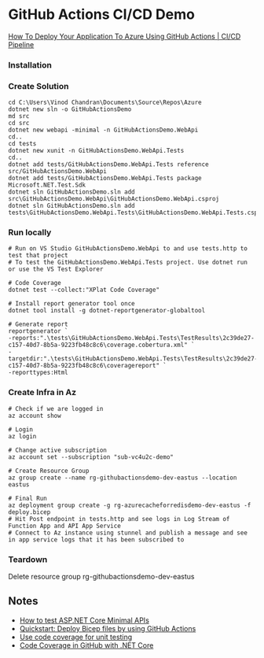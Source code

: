 # GitHub Actions CI/CD Demo

[How To Deploy Your Application To Azure Using GitHub Actions | CI/CD Pipeline](https://www.youtube.com/watch?v=QP0pi7xe24s)

### Installation

### Create Solution

```
cd C:\Users\Vinod Chandran\Documents\Source\Repos\Azure
dotnet new sln -o GitHubActionsDemo
md src
cd src
dotnet new webapi -minimal -n GitHubActionsDemo.WebApi
cd..
cd tests
dotnet new xunit -n GitHubActionsDemo.WebApi.Tests
cd..
dotnet add tests/GitHubActionsDemo.WebApi.Tests reference src/GitHubActionsDemo.WebApi
dotnet add tests/GitHubActionsDemo.WebApi.Tests package Microsoft.NET.Test.Sdk
dotnet sln GitHubActionsDemo.sln add src\GitHubActionsDemo.WebApi\GitHubActionsDemo.WebApi.csproj
dotnet sln GitHubActionsDemo.sln add tests\GitHubActionsDemo.WebApi.Tests\GitHubActionsDemo.WebApi.Tests.csproj
```

### Run locally

```
# Run on VS Studio GitHubActionsDemo.WebApi to and use tests.http to test that project
# To test the GitHubActionsDemo.WebApi.Tests project. Use dotnet run or use the VS Test Explorer

# Code Coverage
dotnet test --collect:"XPlat Code Coverage"

# Install report generator tool once
dotnet tool install -g dotnet-reportgenerator-globaltool

# Generate report
reportgenerator `
-reports:".\tests\GitHubActionsDemo.WebApi.Tests\TestResults\2c39de27-c157-40d7-8b5a-9223fb48c8c6\coverage.cobertura.xml" `
-targetdir:".\tests\GitHubActionsDemo.WebApi.Tests\TestResults\2c39de27-c157-40d7-8b5a-9223fb48c8c6\coveragereport" `
-reporttypes:Html
```

### Create Infra in Az

```
# Check if we are logged in
az account show

# Login
az login

# Change active subscription
az account set --subscription "sub-vc4u2c-demo"

# Create Resource Group
az group create --name rg-githubactionsdemo-dev-eastus --location eastus

# Final Run
az deployment group create -g rg-azurecacheforredisdemo-dev-eastus -f deploy.bicep
# Hit Post endpoint in tests.http and see logs in Log Stream of Function App and API App Service
# Connect to Az instance using stunnel and publish a message and see in app service logs that it has been subscribed to
```

### Teardown

Delete resource group rg-githubactionsdemo-dev-eastus

## Notes

- [How to test ASP.NET Core Minimal APIs](https://www.twilio.com/blog/test-aspnetcore-minimal-apis)
- [Quickstart: Deploy Bicep files by using GitHub Actions](https://learn.microsoft.com/en-us/azure/azure-resource-manager/bicep/deploy-github-actions?tabs=userlevel%2CCLI)
- [Use code coverage for unit testing](https://learn.microsoft.com/en-us/dotnet/core/testing/unit-testing-code-coverage?tabs=windows)
- [Code Coverage in GitHub with .NET Core](https://samlearnsazure.blog/2021/01/05/code-coverage-in-github-with-net-core/)
